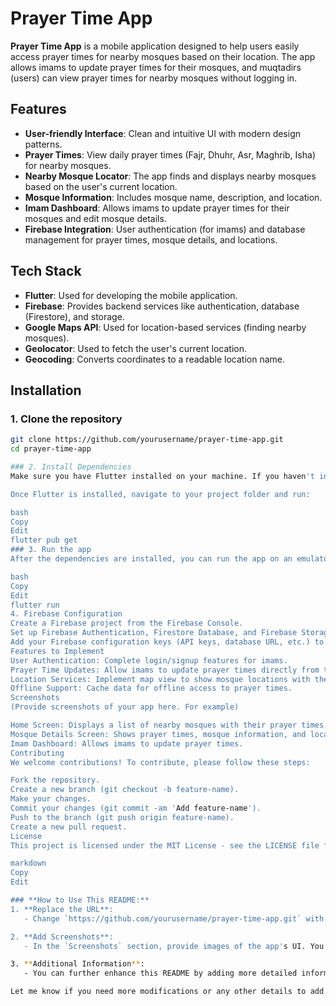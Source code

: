 # Prayer Time App

**Prayer Time App** is a mobile application designed to help users easily access prayer times for nearby mosques based on their location. The app allows imams to update prayer times for their mosques, and muqtadirs (users) can view prayer times for nearby mosques without logging in.

## Features

- **User-friendly Interface**: Clean and intuitive UI with modern design patterns.
- **Prayer Times**: View daily prayer times (Fajr, Dhuhr, Asr, Maghrib, Isha) for nearby mosques.
- **Nearby Mosque Locator**: The app finds and displays nearby mosques based on the user's current location.
- **Mosque Information**: Includes mosque name, description, and location.
- **Imam Dashboard**: Allows imams to update prayer times for their mosques and edit mosque details.
- **Firebase Integration**: User authentication (for imams) and database management for prayer times, mosque details, and locations.

## Tech Stack

- **Flutter**: Used for developing the mobile application.
- **Firebase**: Provides backend services like authentication, database (Firestore), and storage.
- **Google Maps API**: Used for location-based services (finding nearby mosques).
- **Geolocator**: Used to fetch the user's current location.
- **Geocoding**: Converts coordinates to a readable location name.

## Installation

### 1. Clone the repository

```bash
git clone https://github.com/yourusername/prayer-time-app.git
cd prayer-time-app

### 2. Install Dependencies
Make sure you have Flutter installed on your machine. If you haven't installed Flutter yet, follow the installation guide.

Once Flutter is installed, navigate to your project folder and run:

bash
Copy
Edit
flutter pub get
### 3. Run the app
After the dependencies are installed, you can run the app on an emulator or physical device:

bash
Copy
Edit
flutter run
4. Firebase Configuration
Create a Firebase project from the Firebase Console.
Set up Firebase Authentication, Firestore Database, and Firebase Storage in your Firebase project.
Add your Firebase configuration keys (API keys, database URL, etc.) to the app (typically in android/app/google-services.json for Android and ios/Runner/GoogleService-Info.plist for iOS).
Features to Implement
User Authentication: Complete login/signup features for imams.
Prayer Time Updates: Allow imams to update prayer times directly from their dashboard.
Location Services: Implement map view to show mosque locations with their prayer times.
Offline Support: Cache data for offline access to prayer times.
Screenshots
(Provide screenshots of your app here. For example)

Home Screen: Displays a list of nearby mosques with their prayer times.
Mosque Details Screen: Shows prayer times, mosque information, and location.
Imam Dashboard: Allows imams to update prayer times.
Contributing
We welcome contributions! To contribute, please follow these steps:

Fork the repository.
Create a new branch (git checkout -b feature-name).
Make your changes.
Commit your changes (git commit -am 'Add feature-name').
Push to the branch (git push origin feature-name).
Create a new pull request.
License
This project is licensed under the MIT License - see the LICENSE file for details.

markdown
Copy
Edit

### **How to Use This README:**
1. **Replace the URL**:
   - Change `https://github.com/yourusername/prayer-time-app.git` with the actual repository URL once the repo is live.

2. **Add Screenshots**:
   - In the `Screenshots` section, provide images of the app's UI. You can take screenshots from your app and add them to the repository (typically in an `assets` folder) and link them in the README.

3. **Additional Information**:
   - You can further enhance this README by adding more detailed information such as **FAQ**, **Troubleshooting**, or **Testing Instructions** if needed.

Let me know if you need more modifications or any other details to add!







